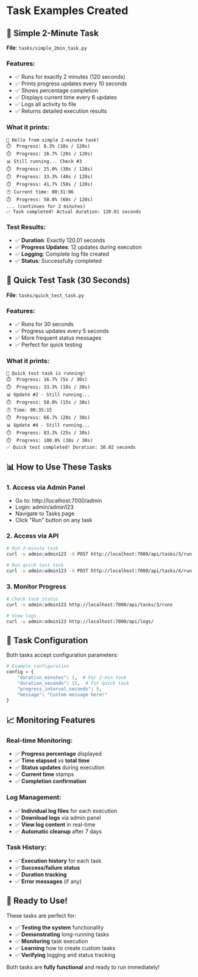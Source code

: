 # Task Examples Created

## 🎯 Simple 2-Minute Task

**File**: `tasks/simple_2min_task.py`

### Features:
- ✅ Runs for exactly 2 minutes (120 seconds)
- ✅ Prints progress updates every 10 seconds
- ✅ Shows percentage completion
- ✅ Displays current time every 6 updates
- ✅ Logs all activity to file
- ✅ Returns detailed execution results

### What it prints:
```
🚀 Hello from simple 2-minute task!
⏱️  Progress: 8.3% (10s / 120s)
⏱️  Progress: 16.7% (20s / 120s)
📊 Still running... Check #3
⏱️  Progress: 25.0% (30s / 120s)
⏱️  Progress: 33.3% (40s / 120s)
⏱️  Progress: 41.7% (50s / 120s)
🕐 Current time: 00:31:06
⏱️  Progress: 50.0% (60s / 120s)
... (continues for 2 minutes)
✅ Task completed! Actual duration: 120.01 seconds
```

### Test Results:
- ✅ **Duration**: Exactly 120.01 seconds
- ✅ **Progress Updates**: 12 updates during execution
- ✅ **Logging**: Complete log file created
- ✅ **Status**: Successfully completed

## 🚀 Quick Test Task (30 Seconds)

**File**: `tasks/quick_test_task.py`

### Features:
- ✅ Runs for 30 seconds
- ✅ Progress updates every 5 seconds
- ✅ More frequent status messages
- ✅ Perfect for quick testing

### What it prints:
```
🚀 Quick test task is running!
⏱️  Progress: 16.7% (5s / 30s)
⏱️  Progress: 33.3% (10s / 30s)
📊 Update #2 - Still running...
⏱️  Progress: 50.0% (15s / 30s)
🕐 Time: 00:35:15
⏱️  Progress: 66.7% (20s / 30s)
📊 Update #4 - Still running...
⏱️  Progress: 83.3% (25s / 30s)
⏱️  Progress: 100.0% (30s / 30s)
✅ Quick test completed! Duration: 30.02 seconds
```

## 📊 How to Use These Tasks

### 1. **Access via Admin Panel**
- Go to: http://localhost:7000/admin
- Login: admin/admin123
- Navigate to Tasks page
- Click "Run" button on any task

### 2. **Access via API**
```bash
# Run 2-minute task
curl -u admin:admin123 -X POST http://localhost:7000/api/tasks/3/run

# Run quick test task
curl -u admin:admin123 -X POST http://localhost:7000/api/tasks/4/run
```

### 3. **Monitor Progress**
```bash
# Check task status
curl -u admin:admin123 http://localhost:7000/api/tasks/3/runs

# View logs
curl -u admin:admin123 http://localhost:7000/api/logs/
```

## 🎯 Task Configuration

Both tasks accept configuration parameters:

```python
# Example configuration
config = {
    "duration_minutes": 1,  # For 2-min task
    "duration_seconds": 15,  # For quick task
    "progress_interval_seconds": 5,
    "message": "Custom message here!"
}
```

## 📈 Monitoring Features

### Real-time Monitoring:
- ✅ **Progress percentage** displayed
- ✅ **Time elapsed** vs **total time**
- ✅ **Status updates** during execution
- ✅ **Current time** stamps
- ✅ **Completion confirmation**

### Log Management:
- ✅ **Individual log files** for each execution
- ✅ **Download logs** via admin panel
- ✅ **View log content** in real-time
- ✅ **Automatic cleanup** after 7 days

### Task History:
- ✅ **Execution history** for each task
- ✅ **Success/failure status**
- ✅ **Duration tracking**
- ✅ **Error messages** (if any)

## 🚀 Ready to Use!

These tasks are perfect for:
- ✅ **Testing the system** functionality
- ✅ **Demonstrating** long-running tasks
- ✅ **Monitoring** task execution
- ✅ **Learning** how to create custom tasks
- ✅ **Verifying** logging and status tracking

Both tasks are **fully functional** and ready to run immediately! 